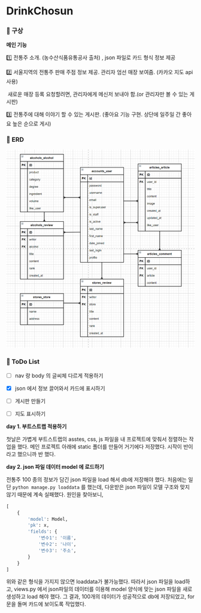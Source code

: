 # DrinkChosun

### 📌 구상

**메인 기능**

1️⃣ 전통주 소개. (농수산식품유통공사 출처) , json 파일로 카드 형식 정보 제공

2️⃣ 서울지역의 전통주 판매 주점 정보 제공. 관리자 엄선 매장 보여줌. (카카오 지도 api 사용)

​		새로운 매장 등록 요청할려면, 관리자에게 메신저 보내야 함.(or  관리자만 볼 수 있는 게시판)

3️⃣ 전통주에 대해 이야기 할 수 있는 게시판. (좋아요 기능 구현. 상단에 일주일 간 좋아요 높은 순으로 게시)



### 📌 ERD

![image-20210506203248997](README.assets/image-20210506203248997.png)



### 📌 ToDo List

- [ ] nav 랑 body 의 글씨체 다르게 적용하기
- [x] json 에서 정보 끌어와서 카드에 표시하기
- [ ] 게시판 만들기
- [ ] 지도 표시하기



**day 1. 부트스트랩 적용하기**

첫날은 가볍게 부트스트랩의 asstes, css, js 파일을 내 프로젝트에 맞춰서 정렬하는 작업을 했다. 메인 프로젝트 아래에 static 폴더를 만들어 거기에다 저장했다. 시작이 반이라고 했으니까 반 했다.

**day 2. json 파일 데이터 model 에 로드하기**

전통주 100 종의 정보가 담긴 json 파일을 load 해서 db에 저장해야 했다. 처음에는 일단 `python manage.py loaddata` 를 했는데, 다운받은 json 파일이 모델 구조와 맞지 않기 때문에 계속 실패했다. 원인을 찾아보니,

```python
[
    {
        'model': Model,
        'pk': x,
        'fields': {
            '변수1': '이름',
            '변수2': '나이',
            '변수3': '주소',
        }
    }
]
```

위와 같은 형식을 가지지 않으면 loaddata가 불가능했다. 따라서 json 파일을 load하고, views.py 에서 json파일의 데이터를 이용해 model 양식에 맞는 json 파일을 새로 생성하고 load 해야 했다. 그 결과, 100개의 데이터가 성공적으로 db에 저장되었고, for문을 돌며 카드에 보이도록 작업했다.

